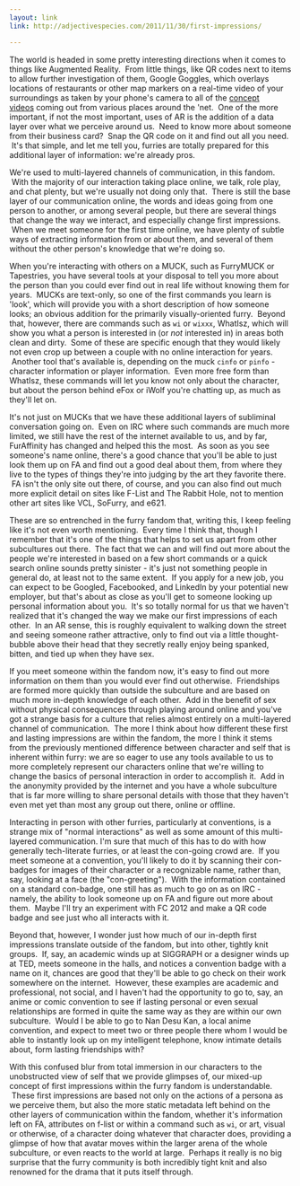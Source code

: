 ```yaml
---
layout: link
link: http://adjectivespecies.com/2011/11/30/first-impressions/

---
```


The world is headed in some pretty interesting directions when it comes to
things like Augmented Reality.  From little things, like QR codes next to items
to allow further investigation of them, Google Goggles, which overlays locations
of restaurants or other map markers on a real-time video of your surroundings as
taken by your phone's camera to all of the [concept
videos](http://vimeo.com/search/videos/search:augmented%20reality/st/27d7a185) coming
out from various places around the 'net.  One of the more important, if not the
most important, uses of AR is the addition of a data layer over what we perceive
around us.  Need to know more about someone from their business card?  Snap the
QR code on it and find out all you need.  It's that simple, and let me tell you,
furries are totally prepared for this additional layer of information: we're
already pros.<!--more-->

We're used to multi-layered channels of communication, in this fandom.  With the
majority of our interaction taking place online, we talk, role play, and chat
plenty, but we're usually not doing only that.  There is still the base layer of
our communication online, the words and ideas going from one person to another,
or among several people, but there are several things that change the way we
interact, and especially change first impressions.  When we meet someone for the
first time online, we have plenty of subtle ways of extracting information from
or about them, and several of them without the other person's knowledge that
we're doing so.

When you're interacting with others on a MUCK, such as FurryMUCK or Tapestries,
you have several tools at your disposal to tell you more about the person than
you could ever find out in real life without knowing them for years.  MUCKs are
text-only, so one of the first commands you learn is 'look', which will provide
you with a short description of how someone looks; an obvious addition for the
primarily visually-oriented furry.  Beyond that, however, there are commands
such as `wi` or `wixxx`, WhatIsz, which will show you what a person is
interested in (or *not* interested in) in areas both clean and dirty.
 Some of these are specific enough that they would likely not even crop up
between a couple with no online interaction for years.  Another tool that's
available is, depending on the muck `cinfo` or `pinfo` - character information
or player information.  Even more free form than WhatIsz, these commands will
let you know not only about the character, but about the person behind eFox or
iWolf you're chatting up, as much as they'll let on.

It's not just on MUCKs that we have these additional layers of subliminal
conversation going on.  Even on IRC where such commands are much more limited,
we still have the rest of the internet available to us, and by far, FurAffinity
has changed and helped this the most.  As soon as you see someone's name online,
there's a good chance that you'll be able to just look them up on FA and find
out a good deal about them, from where they live to the types of things they're
into judging by the art they favorite there.  FA isn't the only site out there,
of course, and you can also find out much more explicit detail on sites like
F-List and The Rabbit Hole, not to mention other art sites like VCL, SoFurry,
and e621.

These are so entrenched in the furry fandom that, writing this, I keep feeling
like it's not even worth mentioning.  Every time I think that, though I remember
that it's one of the things that helps to set us apart from other subcultures
out there.  The fact that we can and will find out more about the people we're
interested in based on a few short commands or a quick search online sounds
pretty sinister - it's just not something people in general do, at least not to
the same extent.  If you apply for a new job, you can expect to be Googled,
Facebooked, and LinkedIn by your potential new employer, but that's about as
close as you'll get to someone looking up personal information about you.  It's
so totally normal for us that we haven't realized that it's changed the way we
make our first impressions of each other.  In an AR sense, this is roughly
equivalent to walking down the street and seeing someone rather attractive, only
to find out via a little thought-bubble above their head that they secretly
really enjoy being spanked, bitten, and tied up when they have sex.

If you meet someone within the fandom now, it's easy to find out more
information on them than you would ever find out otherwise.  Friendships are
formed more quickly than outside the subculture and are based on much more
in-depth knowledge of each other.  Add in the benefit of sex without physical
consequences through playing around online and you've got a strange basis for a
culture that relies almost entirely on a multi-layered channel of communication.
 The more I think about how different these first and lasting impressions are
within the fandom, the more I think it stems from the previously mentioned
difference between character and self that is inherent within furry: we are so
eager to use any tools available to us to more completely represent our
characters online that we're willing to change the basics of personal
interaction in order to accomplish it.  Add in the anonymity provided by the
internet and you have a whole subculture that is far more willing to share
personal details with those that they haven't even met yet than most any group
out there, online or offline.

Interacting in person with other furries, particularly at conventions, is a
strange mix of "normal interactions" as well as some amount of this
multi-layered communication. I'm sure that much of this has to do with how
generally tech-literate furries, or at least the con-going crowd are.  If you
meet someone at a convention, you'll likely to do it by scanning their
con-badges for images of their character or a recognizable name, rather than,
say, looking at a face (the "con-greeting").  With the information contained on
a standard con-badge, one still has as much to go on as on IRC - namely, the
ability to look someone up on FA and figure out more about them.  Maybe I'll try
an experiment with FC 2012 and make a QR code badge and see just who all
interacts with it.

Beyond that, however, I wonder just how much of our in-depth first impressions
translate outside of the fandom, but into other, tightly knit groups.  If, say,
an academic winds up at SIGGRAPH or a designer winds up at TED, meets someone in
the halls, and notices a convention badge with a name on it, chances are good
that they'll be able to go check on their work somewhere on the internet.
 However, these examples are academic and professional, not social, and I
haven't had the opportunity to go to, say, an anime or comic convention to see
if lasting personal or even sexual relationships are formed in quite the same
way as they are within our own subculture.  Would I be able to go to Nan Desu
Kan, a local anime convention, and expect to meet two or three people there whom
I would be able to instantly look up on my intelligent telephone, know intimate
details about, form lasting friendships with?

With this confused blur from total immersion in our characters to the
unobstructed view of self that we provide glimpses of, our mixed-up concept of
first impressions within the furry fandom is understandable.  These first
impressions are based not only on the actions of a persona as we perceive them,
but also the more static metadata left behind on the other layers of
communication within the fandom, whether it's information left on FA, attributes
on f-list or within a command such as `wi`, or art, visual or otherwise, of a
character doing whatever that character does, providing a glimpse of how that
avatar moves within the larger arena of the whole subculture, or even reacts to
the world at large.  Perhaps it really is no big surprise that the furry
community is both incredibly tight knit and also renowned for the drama that it
puts itself through.
